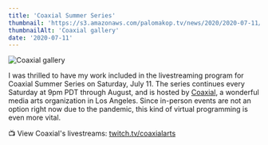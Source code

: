 ```yaml
---
title: 'Coaxial Summer Series'
thumbnail: 'https://s3.amazonaws.com/palomakop.tv/news/2020/2020-07-11/coaxial.jpg'
thumbnailAlt: 'Coaxial gallery'
date: '2020-07-11'
---
```


<img alt="Coaxial gallery" loading="lazy" src="https://s3.amazonaws.com/palomakop.tv/news/2020/2020-07-11/coaxial.jpg"/>
<p>
  I was thrilled to have my work included in the livestreaming program for Coaxial Summer Series on Saturday, July 11. The series continues every Saturday at 9pm PDT through August, and is hosted by <a href="https://coaxialarts.org/" rel="noopener" target="_blank">Coaxial</a>, a wonderful media arts organization in Los Angeles. Since in-person events are not an option right now due to the pandemic, this kind of virtual programming is even more vital.
  </p>
<p>
  📺 View Coaxial's livestreams: <a href="https://www.twitch.tv/coaxialarts" rel="noopener" target="_blank">twitch.tv/coaxialarts</a>
</p>
